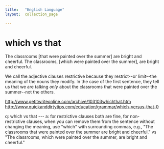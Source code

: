 ```yaml
---
title:   "English Language"
layout:  collection_page

---
```


# which vs that

The classrooms [that were painted over the summer] are bright and cheerful.
The classrooms, [which were painted over the summer], are bright and cheerful. 

We call the adjective clauses restrictive because they restrict--or limit--the meaning of the nouns they modify. In the case of the first sentence, they tell us that we are talking _only_ about the classrooms that were painted over the summer--not the others. 

<http://www.getitwriteonline.com/archive/103103whichthat.htm>
<http://www.quickanddirtytips.com/education/grammar/which-versus-that-0>

q: which vs that --- a: for restrictive clauses both are fine, for non-restrictive clauses, when you can remove them from the sentence without changing the meaning, use "which" with surrounding commas, e.g., "The classrooms that were painted over the summer are bright and cheerful." vs "The classrooms, which were painted over the summer, are bright and cheerful."



